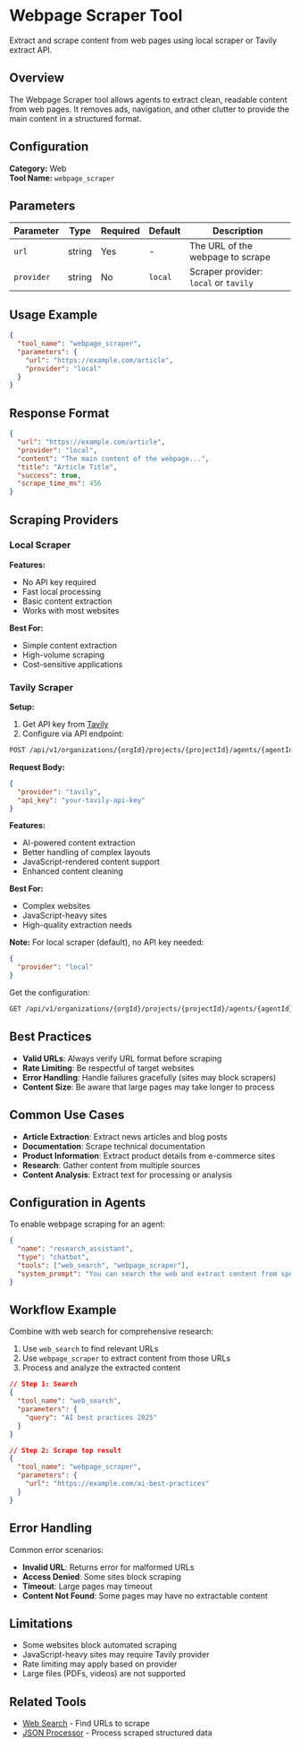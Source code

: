 # Webpage Scraper Tool

Extract and scrape content from web pages using local scraper or Tavily extract API.

## Overview

The Webpage Scraper tool allows agents to extract clean, readable content from web pages. It removes ads, navigation, and other clutter to provide the main content in a structured format.

## Configuration

**Category:** Web  
**Tool Name:** `webpage_scraper`

## Parameters

| Parameter  | Type   | Required | Default | Description                           |
| ---------- | ------ | -------- | ------- | ------------------------------------- |
| `url`      | string | Yes      | -       | The URL of the webpage to scrape      |
| `provider` | string | No       | `local` | Scraper provider: `local` or `tavily` |

## Usage Example

```json
{
  "tool_name": "webpage_scraper",
  "parameters": {
    "url": "https://example.com/article",
    "provider": "local"
  }
}
```

## Response Format

```json
{
  "url": "https://example.com/article",
  "provider": "local",
  "content": "The main content of the webpage...",
  "title": "Article Title",
  "success": true,
  "scrape_time_ms": 456
}
```

## Scraping Providers

### Local Scraper

**Features:**

- No API key required
- Fast local processing
- Basic content extraction
- Works with most websites

**Best For:**

- Simple content extraction
- High-volume scraping
- Cost-sensitive applications

### Tavily Scraper

**Setup:**

1. Get API key from [Tavily](https://tavily.com/)
2. Configure via API endpoint:

```bash
POST /api/v1/organizations/{orgId}/projects/{projectId}/agents/{agentId}/webpage-scraper-config
```

**Request Body:**

```json
{
  "provider": "tavily",
  "api_key": "your-tavily-api-key"
}
```

**Features:**

- AI-powered content extraction
- Better handling of complex layouts
- JavaScript-rendered content support
- Enhanced content cleaning

**Best For:**

- Complex websites
- JavaScript-heavy sites
- High-quality extraction needs

**Note:** For local scraper (default), no API key needed:

```json
{
  "provider": "local"
}
```

Get the configuration:

```bash
GET /api/v1/organizations/{orgId}/projects/{projectId}/agents/{agentId}/webpage-scraper-config
```

## Best Practices

- **Valid URLs**: Always verify URL format before scraping
- **Rate Limiting**: Be respectful of target websites
- **Error Handling**: Handle failures gracefully (sites may block scrapers)
- **Content Size**: Be aware that large pages may take longer to process

## Common Use Cases

- **Article Extraction**: Extract news articles and blog posts
- **Documentation**: Scrape technical documentation
- **Product Information**: Extract product details from e-commerce sites
- **Research**: Gather content from multiple sources
- **Content Analysis**: Extract text for processing or analysis

## Configuration in Agents

To enable webpage scraping for an agent:

```json
{
  "name": "research_assistant",
  "type": "chatbot",
  "tools": ["web_search", "webpage_scraper"],
  "system_prompt": "You can search the web and extract content from specific pages..."
}
```

## Workflow Example

Combine with web search for comprehensive research:

1. Use `web_search` to find relevant URLs
2. Use `webpage_scraper` to extract content from those URLs
3. Process and analyze the extracted content

```json
// Step 1: Search
{
  "tool_name": "web_search",
  "parameters": {
    "query": "AI best practices 2025"
  }
}

// Step 2: Scrape top result
{
  "tool_name": "webpage_scraper",
  "parameters": {
    "url": "https://example.com/ai-best-practices"
  }
}
```

## Error Handling

Common error scenarios:

- **Invalid URL**: Returns error for malformed URLs
- **Access Denied**: Some sites block scraping
- **Timeout**: Large pages may timeout
- **Content Not Found**: Some pages may have no extractable content

## Limitations

- Some websites block automated scraping
- JavaScript-heavy sites may require Tavily provider
- Rate limiting may apply based on provider
- Large files (PDFs, videos) are not supported

## Related Tools

- [Web Search](/tools/web-search) - Find URLs to scrape
- [JSON Processor](/tools/json-processor) - Process scraped structured data
